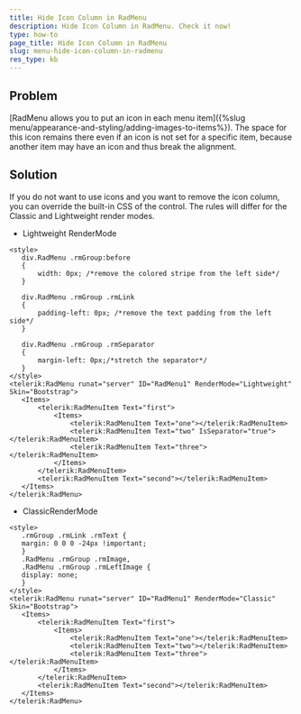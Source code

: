 ```yaml
---
title: Hide Icon Column in RadMenu
description: Hide Icon Column in RadMenu. Check it now!
type: how-to
page_title: Hide Icon Column in RadMenu
slug: menu-hide-icon-column-in-radmenu
res_type: kb
---
```



## Problem

[RadMenu allows you to put an icon in each menu item]({%slug menu/appearance-and-styling/adding-images-to-items%}). The space for this icon remains there even if an icon is not set for a specific item, because another item may have an icon and thus break the alignment.

## Solution

If you do not want to use icons and you want to remove the icon column, you can override the built-in CSS of the control. The rules will differ for the Classic and Lightweight render modes.

- Lightweight RenderMode  

 ````ASPX
<style>
    div.RadMenu .rmGroup:before
    {
        width: 0px; /*remove the colored stripe from the left side*/
    }

    div.RadMenu .rmGroup .rmLink
    {
        padding-left: 0px; /*remove the text padding from the left side*/
    }

    div.RadMenu .rmGroup .rmSeparator
    {
        margin-left: 0px;/*stretch the separator*/
    }
</style>
<telerik:RadMenu runat="server" ID="RadMenu1" RenderMode="Lightweight" Skin="Bootstrap">
    <Items>
        <telerik:RadMenuItem Text="first">
            <Items>
                <telerik:RadMenuItem Text="one"></telerik:RadMenuItem>
                <telerik:RadMenuItem Text="two" IsSeparator="true"></telerik:RadMenuItem>
                <telerik:RadMenuItem Text="three"></telerik:RadMenuItem>
            </Items>
        </telerik:RadMenuItem>
        <telerik:RadMenuItem Text="second"></telerik:RadMenuItem>
    </Items>
</telerik:RadMenu>
 ````


- ClassicRenderMode

 ````ASPX
<style>
    .rmGroup .rmLink .rmText {
    margin: 0 0 0 -24px !important;
    }
    .RadMenu .rmGroup .rmImage,
    .RadMenu .rmGroup .rmLeftImage {
    display: none;
    }
</style>
<telerik:RadMenu runat="server" ID="RadMenu1" RenderMode="Classic" Skin="Bootstrap">
    <Items>
        <telerik:RadMenuItem Text="first">
            <Items>
                <telerik:RadMenuItem Text="one"></telerik:RadMenuItem>
                <telerik:RadMenuItem Text="two"></telerik:RadMenuItem>
                <telerik:RadMenuItem Text="three"></telerik:RadMenuItem>
            </Items>
        </telerik:RadMenuItem>
        <telerik:RadMenuItem Text="second"></telerik:RadMenuItem>
    </Items>
</telerik:RadMenu>
 ````


 